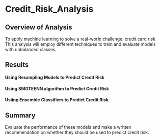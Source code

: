 # Credit_Risk_Analysis

## Overview of Analysis

To apply machine learning to solve a real-world challenge: credit card risk. This analysis will employ different techniques to train and evaluate models with unbalanced classes. 

## Results

#### Using Resampling Models to Predict Credit Risk



#### Using SMOTEENN algorithm to Predict Credit Risk



#### Usiing Ensemble Classifiers to Predict Credit Risk



## Summary

Evaluate the performance of these models and make a written recommendation on whether they should be used to predict credit risk.
